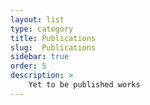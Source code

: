 ```yaml
---
layout: list
type: category
title: Publications
slug:  Publications
sidebar: true
order: 5
description: > 
    Yet to be published works
---
```


